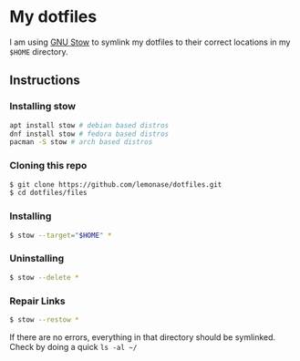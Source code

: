 # My dotfiles

I am using [GNU Stow](https://www.gnu.org/software/stow/) to symlink
my dotfiles to their correct locations in my `$HOME` directory.

## Instructions

### Installing stow

```bash
apt install stow # debian based distros
dnf install stow # fedora based distros
pacman -S stow # arch based distros
```

### Cloning this repo

```sh
$ git clone https://github.com/lemonase/dotfiles.git
$ cd dotfiles/files
```

### Installing

```sh
$ stow --target="$HOME" *
```

### Uninstalling

```sh
$ stow --delete *
```

### Repair Links

```sh
$ stow --restow *
```

If there are no errors, everything in that directory should be symlinked.
Check by doing a quick `ls -al ~/`

